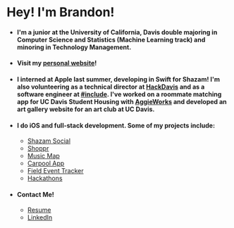 # Hey! I'm Brandon!

- #### I'm a junior at the University of California, Davis double majoring in Computer Science and Statistics (Machine Learning track) and minoring in Technology Management. 

- #### Visit my [personal website](https://portfolio-brandonw504.vercel.app)!

- #### I interned at Apple last summer, developing in Swift for Shazam! I'm also volunteering as a technical director at [HackDavis](https://hackdavis.io) and as a software engineer at [#include](http://includedavis.com/). I've worked on a roommate matching app for UC Davis Student Housing with [AggieWorks](https://aggieworks.org) and developed an art gallery website for an art club at UC Davis.

- #### I do iOS and full-stack development. Some of my projects include:
  - [Shazam Social](https://github.com/brandonw504/shazam-social)
  - [Shoppr](https://github.com/brandonw504/shoppr)
  - [Music Map](https://github.com/Austin2Shih/Music-Map)
  - [Carpool App](https://github.com/brandonw504/carpool-app)
  - [Field Event Tracker](https://github.com/brandonw504/field-event-tracker)
  - [Hackathons](https://devpost.com/brandonw504)

- #### Contact Me!
  - [Resume](https://portfolio-brandonw504.vercel.app/resume.pdf)
  - [LinkedIn](https://www.linkedin.com/in/brandonw504)

